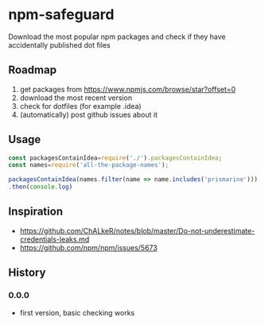 # npm-safeguard
Download the most popular npm packages and check if they have accidentally published dot files

## Roadmap

1. get packages from https://www.npmjs.com/browse/star?offset=0
2. download the most recent version
3. check for dotfiles (for example .idea)
4. (automatically) post github issues about it

## Usage

```js
const packagesContainIdea=require('./').packagesContainIdea;
const names=require('all-the-package-names');

packagesContainIdea(names.filter(name => name.includes('prismarine')))
.then(console.log)
```

## Inspiration

* https://github.com/ChALkeR/notes/blob/master/Do-not-underestimate-credentials-leaks.md
* https://github.com/npm/npm/issues/5673


## History

### 0.0.0

* first version, basic checking works
